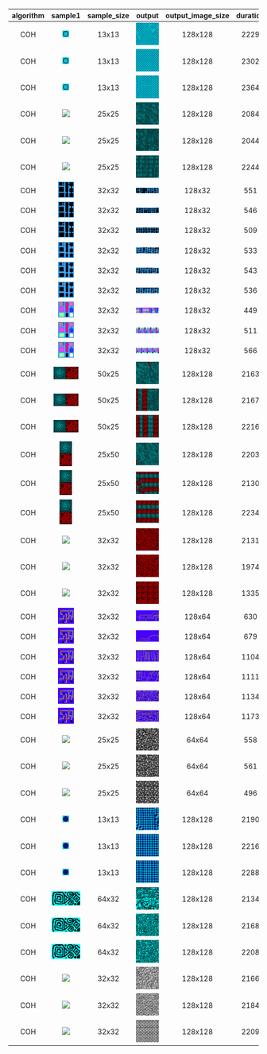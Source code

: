 | algorithm | sample1 | sample_size | output | output_image_size | duration | seed | algorithm_parameters |
|:----:|:----:|:----:|:----:|:----:|:----:|:----:|:----:|
|COH|<img src="Samples/ball.png">|13x13|<img src="ExperimentsCOH4/Output/ball1.png">|128x128|2229|42|neighborhood=3, K=4|
|COH|<img src="Samples/ball.png">|13x13|<img src="ExperimentsCOH4/Output/ball2.png">|128x128|2302|42|neighborhood=4, K=4|
|COH|<img src="Samples/ball.png">|13x13|<img src="ExperimentsCOH4/Output/ball3.png">|128x128|2364|42|neighborhood=5, K=4|
|COH|<img src="Samples/bluehalls.png">|25x25|<img src="ExperimentsCOH4/Output/bluehalls1.png">|128x128|2084|42|neighborhood=1, K=4|
|COH|<img src="Samples/bluehalls.png">|25x25|<img src="ExperimentsCOH4/Output/bluehalls2.png">|128x128|2044|42|neighborhood=2, K=4|
|COH|<img src="Samples/bluehalls.png">|25x25|<img src="ExperimentsCOH4/Output/bluehalls3.png">|128x128|2244|42|neighborhood=3, K=4|
|COH|<img src="Samples/city.png">|32x32|<img src="ExperimentsCOH4/Output/city1.png">|128x32|551|42|neighborhood=3, K=4|
|COH|<img src="Samples/city.png">|32x32|<img src="ExperimentsCOH4/Output/city2.png">|128x32|546|42|neighborhood=4, K=4|
|COH|<img src="Samples/city.png">|32x32|<img src="ExperimentsCOH4/Output/city3.png">|128x32|509|42|neighborhood=5, K=4|
|COH|<img src="Samples/city2.png">|32x32|<img src="ExperimentsCOH4/Output/cityb1.png">|128x32|533|42|neighborhood=3, K=4|
|COH|<img src="Samples/city2.png">|32x32|<img src="ExperimentsCOH4/Output/cityb2.png">|128x32|543|42|neighborhood=4, K=4|
|COH|<img src="Samples/city2.png">|32x32|<img src="ExperimentsCOH4/Output/cityb3.png">|128x32|536|42|neighborhood=5, K=4|
|COH|<img src="Samples/city3.png">|32x32|<img src="ExperimentsCOH4/Output/cityc1.png">|128x32|449|42|neighborhood=3, K=4|
|COH|<img src="Samples/city3.png">|32x32|<img src="ExperimentsCOH4/Output/cityc2.png">|128x32|511|42|neighborhood=4, K=4|
|COH|<img src="Samples/city3.png">|32x32|<img src="ExperimentsCOH4/Output/cityc3.png">|128x32|566|42|neighborhood=5, K=4|
|COH|<img src="Samples/halls_and_foam.png">|50x25|<img src="ExperimentsCOH4/Output/halls_and_foam1.png">|128x128|2163|42|neighborhood=1, K=4|
|COH|<img src="Samples/halls_and_foam.png">|50x25|<img src="ExperimentsCOH4/Output/halls_and_foam2.png">|128x128|2167|42|neighborhood=2, K=4|
|COH|<img src="Samples/halls_and_foam.png">|50x25|<img src="ExperimentsCOH4/Output/halls_and_foam3.png">|128x128|2216|42|neighborhood=3, K=4|
|COH|<img src="Samples/halls_and_foam_v.png">|25x50|<img src="ExperimentsCOH4/Output/halls_and_foam_v1.png">|128x128|2203|42|neighborhood=1, K=4|
|COH|<img src="Samples/halls_and_foam_v.png">|25x50|<img src="ExperimentsCOH4/Output/halls_and_foam_v2.png">|128x128|2130|42|neighborhood=2, K=4|
|COH|<img src="Samples/halls_and_foam_v.png">|25x50|<img src="ExperimentsCOH4/Output/halls_and_foam_v3.png">|128x128|2234|42|neighborhood=3, K=4|
|COH|<img src="Samples/redfoam.png">|32x32|<img src="ExperimentsCOH4/Output/redfoam1.png">|128x128|2131|42|neighborhood=1, K=4|
|COH|<img src="Samples/redfoam.png">|32x32|<img src="ExperimentsCOH4/Output/redfoam2.png">|128x128|1974|42|neighborhood=2, K=4|
|COH|<img src="Samples/redfoam.png">|32x32|<img src="ExperimentsCOH4/Output/redfoam3.png">|128x128|1335|42|neighborhood=3, K=4|
|COH|<img src="Samples/sgraph.png">|32x32|<img src="ExperimentsCOH4/Output/sgraph1.png">|128x64|630|42|neighborhood=1, K=4|
|COH|<img src="Samples/sgraph.png">|32x32|<img src="ExperimentsCOH4/Output/sgraph2.png">|128x64|679|42|neighborhood=2, K=4|
|COH|<img src="Samples/sgraph.png">|32x32|<img src="ExperimentsCOH4/Output/sgraph3.png">|128x64|1104|42|neighborhood=3, K=4|
|COH|<img src="Samples/sgraph.png">|32x32|<img src="ExperimentsCOH4/Output/sgraph4.png">|128x64|1111|42|neighborhood=4, K=4|
|COH|<img src="Samples/sgraph.png">|32x32|<img src="ExperimentsCOH4/Output/sgraph5.png">|128x64|1134|42|neighborhood=5, K=4|
|COH|<img src="Samples/sgraph.png">|32x32|<img src="ExperimentsCOH4/Output/sgraph6.png">|128x64|1173|42|neighborhood=6, K=4|
|COH|<img src="Samples/skulls.png">|25x25|<img src="ExperimentsCOH4/Output/skulls1.png">|64x64|558|42|neighborhood=1, K=4|
|COH|<img src="Samples/skulls.png">|25x25|<img src="ExperimentsCOH4/Output/skulls2.png">|64x64|561|42|neighborhood=2, K=4|
|COH|<img src="Samples/skulls.png">|25x25|<img src="ExperimentsCOH4/Output/skulls3.png">|64x64|496|42|neighborhood=3, K=4|
|COH|<img src="Samples/solid_ball.png">|13x13|<img src="ExperimentsCOH4/Output/solid_ball1.png">|128x128|2190|42|neighborhood=3, K=4|
|COH|<img src="Samples/solid_ball.png">|13x13|<img src="ExperimentsCOH4/Output/solid_ball2.png">|128x128|2216|42|neighborhood=4, K=4|
|COH|<img src="Samples/solid_ball.png">|13x13|<img src="ExperimentsCOH4/Output/solid_ball3.png">|128x128|2288|42|neighborhood=5, K=4|
|COH|<img src="Samples/square_spiral.png">|64x32|<img src="ExperimentsCOH4/Output/square_spiral1.png">|128x128|2134|42|neighborhood=1, K=4|
|COH|<img src="Samples/square_spiral.png">|64x32|<img src="ExperimentsCOH4/Output/square_spiral2.png">|128x128|2168|42|neighborhood=2, K=4|
|COH|<img src="Samples/square_spiral.png">|64x32|<img src="ExperimentsCOH4/Output/square_spiral3.png">|128x128|2208|42|neighborhood=3, K=4|
|COH|<img src="Samples/wall.png">|32x32|<img src="ExperimentsCOH4/Output/wall1.png">|128x128|2166|42|neighborhood=1, K=4|
|COH|<img src="Samples/wall.png">|32x32|<img src="ExperimentsCOH4/Output/wall2.png">|128x128|2184|42|neighborhood=2, K=4|
|COH|<img src="Samples/wall.png">|32x32|<img src="ExperimentsCOH4/Output/wall3.png">|128x128|2209|42|neighborhood=3, K=4|

